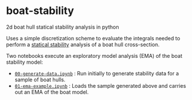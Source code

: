 # boat-stability

2d boat hull statical stability analysis in python

Uses a simple discretization scheme to evaluate the integrals needed to perform a [statical stability](https://www.usna.edu/NAOE/_files/documents/Courses/EN455/AY20_Notes/EN455CourseNotesAY20_Chapter2.pdf) analysis of a boat hull cross-section.

Two notebooks execute an exploratory model analysis (EMA) of the boat stability model:

- [`00-generate-data.ipynb`](https://github.com/zdelrosario/boat-stability/blob/main/00-generate-data.ipynb) : Run initially to generate stability data for a sample of boat hulls.
- [`01-ema-example.ipynb`](https://github.com/zdelrosario/boat-stability/blob/main/01-ema-example.ipynb) : Loads the sample generated above and carries out an EMA of the boat model.
